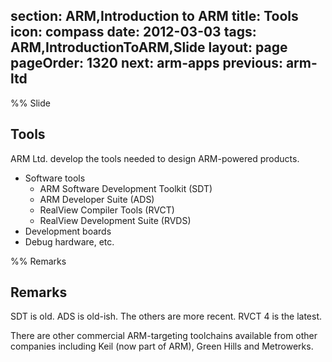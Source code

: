section: ARM,Introduction to ARM
title: Tools
icon: compass
date: 2012-03-03
tags: ARM,IntroductionToARM,Slide
layout: page
pageOrder: 1320
next: arm-apps
previous: arm-ltd
----

%% Slide
  
## Tools

ARM Ltd. develop the tools needed to design ARM-powered products.

* Software tools
  * ARM Software Development Toolkit (SDT)
  * ARM Developer Suite (ADS)
  * RealView Compiler Tools (RVCT)
  * RealView Development Suite (RVDS)
* Development boards
* Debug hardware, etc.
  
%% Remarks
  
## Remarks

SDT is old. ADS is old-ish. The others are more recent. RVCT 4 is the latest.

There are other commercial ARM-targeting toolchains available from other companies including Keil (now part of ARM), Green Hills and Metrowerks.
